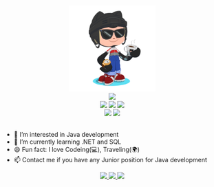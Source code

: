 <div>
  <div align=center>
      <img src="https://raw.githubusercontent.com/AhmedFathyDev/AhmedFathyDev/main/GitHub.png" alt="GitHub Octocat Drinking a Cup of Coffee" height="200">
  </div>
  <div align=center>
      <img src="https://readme-typing-svg.herokuapp.com?color=%236FDA44&size=32&center=true&vCenter=true&width=600&height=50&lines=Hi+there,+I'm+Khuong+Duy;Software+Engineer+Student"/>
  </div>

  <div align="center">
    <div>
      <img src="https://img.shields.io/badge/.NET-5C2D91?style=for-the-badge&logo=.net&logoColor=white" >
      <img src="https://img.shields.io/badge/mysql-%2300f.svg?style=for-the-badge&logo=mysql&logoColor=white" >
      <img src="https://img.shields.io/badge/java-%23ED8B00.svg?style=for-the-badge&logo=java&logoColor=white" >
    </div>
    <div>
      <img src="https://img.shields.io/badge/Android%20Studio-3DDC84.svg?style=for-the-badge&logo=android-studio&logoColor=white" >
      <img src="https://img.shields.io/badge/Visual%20Studio-5C2D91.svg?style=for-the-badge&logo=visual-studio&logoColor=white">
    </div>
  </div>

<br>



- 👀 I’m interested in Java development
- 🌱 I’m currently learning .NET and SQL
- 😄 Fun fact: I love Codeing(💻), Traveling(🌍)
- 📫 Contact me if you have any Junior position for Java development 
  <br>
<div align="center">
  <a href="https://github.com/KhuongDuy-Nguyen" target="_blank"><img src="https://img.shields.io/badge/github-%23121011.svg?style=for-the-badge&logo=github&logoColor=white"/>
  <a href="https://www.facebook.com/Natsui06/" target="_blank"><img src="https://img.shields.io/badge/Facebook-%231877F2.svg?style=for-the-badge&logo=Facebook&logoColor=white" />
  <a href="mailto:duyntkh@gmail.com" target="_blank"><img src="https://img.shields.io/badge/Gmail-D14836?style=for-the-badge&logo=gmail&logoColor=white"/>
 </div>
</div>
